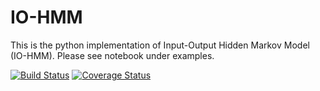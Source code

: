 # IO-HMM
This is the python implementation of Input-Output Hidden Markov Model (IO-HMM).
Please see notebook under examples.

[![Build Status](https://travis-ci.org/Mogeng/IO-HMM.svg?branch=master)](https://travis-ci.org/Mogeng/IO-HMM) [![Coverage Status](https://coveralls.io/repos/github/Mogeng/IO-HMM/badge.svg)](https://coveralls.io/github/Mogeng/IO-HMM)


